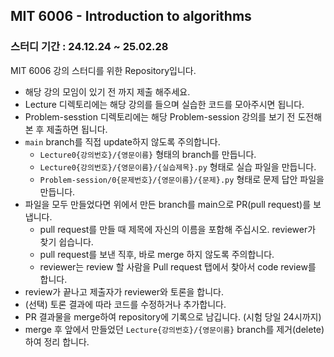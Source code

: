 ## MIT 6006 - Introduction to algorithms

### 스터디 기간 : 24.12.24 ~ 25.02.28

MIT 6006 강의 스터디를 위한 Repository입니다.

- 해당 강의 모임이 있기 전 까지 제출 해주세요.
- Lecture 디렉토리에는 해당 강의를 들으며 실습한 코드를 모아주시면 됩니다.
- Problem-sesstion 디렉토리에는 해당 Problem-session 강의를 보기 전 도전해 본 후 제출하면 됩니다.
- `main` branch를 직접 update하지 않도록 주의합니다.
  - `Lecture0{강의번호}/{영문이름}` 형태의 branch를 만듭니다.
  - `Lecture0{강의번호}/{영문이름}/{실습제목}.py` 형태로 실습 파일을 만듭니다.
  - `Problem-session/0{문제번호}/{영문이름}/{문제}.py` 형태로 문제 답안 파일을 만듭니다.
- 파일을 모두 만들었다면 위에서 만든 branch를 main으로 PR(pull request)를 보냅니다.
  - pull request를 만들 때 제목에 자신의 이름을 포함해 주십시오. reviewer가 찾기 쉽습니다.
  - pull request를 보낸 직후, 바로 merge 하지 않도록 주의합니다.
  - reviewer는 review 할 사람을 Pull request 탭에서 찾아서 code review를 합니다.
- review가 끝나고 제출자가 reviewer와 토론을 합니다.
- (선택) 토론 결과에 따라 코드를 수정하거나 추가합니다.
- PR 결과물을 merge하여 repository에 기록으로 남깁니다. (시험 당일 24시까지)
- merge 후 앞에서 만들었던 `Lecture{강의번호}/{영문이름}` branch를 제거(delete)하여 정리 합니다.
